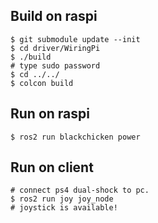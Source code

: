 ## Build on raspi
```
$ git submodule update --init
$ cd driver/WiringPi
$ ./build
# type sudo password
$ cd ../../
$ colcon build
```

## Run on raspi
```
$ ros2 run blackchicken power
```

## Run on client
```
# connect ps4 dual-shock to pc.
$ ros2 run joy joy_node
# joystick is available!
```
